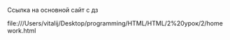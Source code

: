 Ссылка на основной сайт с дз

file:///Users/vitalij/Desktop/programming/HTML/HTML/2%20урок/2/homework.html
